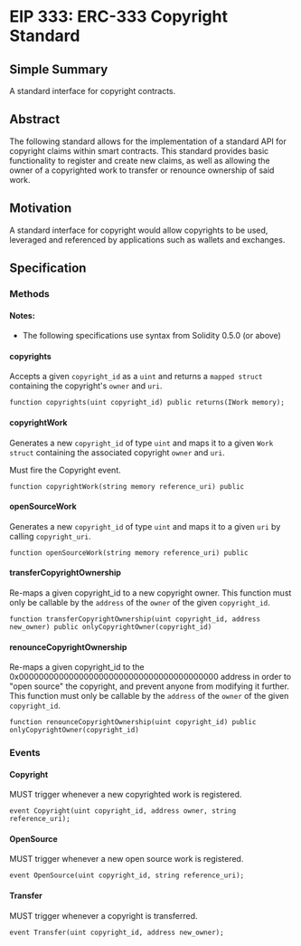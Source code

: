 # EIP 333: ERC-333 Copyright Standard

## Simple Summary

A standard interface for copyright contracts.

## Abstract

The following standard allows for the implementation of a standard API for copyright claims within smart contracts. This standard provides basic functionality to register and create new claims, as well as allowing the owner of a copyrighted work to transfer or renounce ownership of said work.

## Motivation

 A standard interface for copyright would allow copyrights to be used, leveraged and referenced by applications such as wallets and exchanges.

## Specification

### Methods

#### Notes:

  * The following specifications use syntax from Solidity 0.5.0 (or above)

#### copyrights

Accepts a given `copyright_id` as a `uint` and returns a `mapped struct` containing the copyright's `owner` and `uri`.

```Solidity
function copyrights(uint copyright_id) public returns(IWork memory);
```

#### copyrightWork

Generates a new `copyright_id` of type `uint` and maps it to a given `Work struct` containing the associated copyright `owner` and `uri`.

Must fire the Copyright event.

```Solidity
function copyrightWork(string memory reference_uri) public
```

#### openSourceWork

Generates a new `copyright_id` of type `uint` and maps it to a given `uri` by calling `copyright_uri`.

```Solidity
function openSourceWork(string memory reference_uri) public
```


#### transferCopyrightOwnership

Re-maps a given copyright_id to a new copyright owner. This function must only be callable by the `address` of the `owner` of the given `copyright_id`.

```Solidity
function transferCopyrightOwnership(uint copyright_id, address new_owner) public onlyCopyrightOwner(copyright_id)
```

#### renounceCopyrightOwnership

Re-maps a given copyright_id to the 0x0000000000000000000000000000000000000000 address in order to "open source" the copyright, and prevent anyone from modifying it further. This function must only be callable by the `address` of the `owner` of the given `copyright_id`.

```Solidity
function renounceCopyrightOwnership(uint copyright_id) public onlyCopyrightOwner(copyright_id)
```


### Events

#### Copyright

MUST trigger whenever a new copyrighted work is registered.

```Solidity
event Copyright(uint copyright_id, address owner, string reference_uri);
```

#### OpenSource

MUST trigger whenever a new open source work is registered.

```Solidity
event OpenSource(uint copyright_id, string reference_uri);
```

#### Transfer

MUST trigger whenever a copyright is transferred.

```Solidity
event Transfer(uint copyright_id, address new_owner);
```
